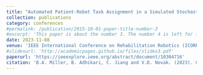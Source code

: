 ```yaml
---
title: "Automated Patient-Robot Task Assignment in a Simulated Stochastic Rehabilitation Gym"
collection: publications
category: conferences
#permalink: /publication/2015-10-01-paper-title-number-3
#excerpt: 'This paper is about the number 3. The number 4 is left for future work.'
date: 2023-11-08
venue: 'IEEE International Conference on Rehabilitation Robotics (ICORR)'
#slidesurl: 'http://academicpages.github.io/files/slides3.pdf'
paperurl: 'https://ieeexplore.ieee.org/abstract/document/10304716'
citation: 'B.A. Miller, B. Adhikari, C. Jiang and V.D. Novak. (2023). &quot;Automated Patient-Robot Task Assignment in a Simulated Stochastic Rehabilitation Gym.&quot; <i>IEEE International Conference on Rehabilitation Robotics (ICORR)</i>.'
---
```

